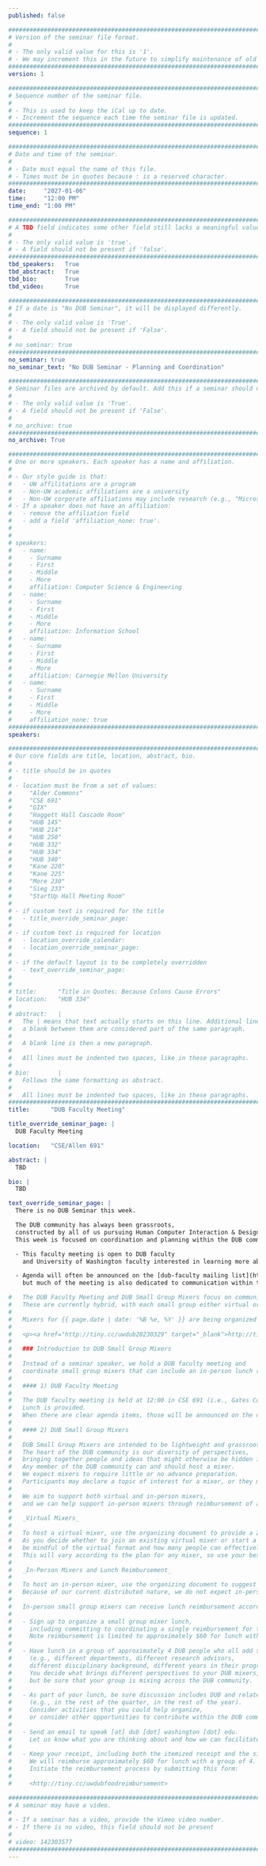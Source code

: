 ```yaml
---
published: false

################################################################################
# Version of the seminar file format.
#
# - The only valid value for this is '1'.
# - We may increment this in the future to simplify maintenance of old seminars.
################################################################################
version: 1

################################################################################
# Sequence number of the seminar file.
#
# - This is used to keep the iCal up to date.
# - Increment the sequence each time the seminar file is updated.
################################################################################
sequence: 1

################################################################################
# Date and time of the seminar.
#
# - Date must equal the name of this file.
# - Times must be in quotes because : is a reserved character.
################################################################################
date:     "2027-01-06"
time:     "12:00 PM"
time_end: "1:00 PM"

################################################################################
# A TBD field indicates some other field still lacks a meaningful value.
#
# - The only valid value is 'true'.
# - A field should not be present if 'false'.
################################################################################
tbd_speakers:   True
tbd_abstract:   True
tbd_bio:        True
tbd_video:      True

################################################################################
# If a date is "No DUB Seminar", it will be displayed differently.
#
# - The only valid value is 'True'.
# - A field should not be present if 'False'.
#
# no_seminar: true
################################################################################
no_seminar: true
no_seminar_text: "No DUB Seminar - Planning and Coordination"

################################################################################
# Seminar files are archived by default. Add this if a seminar should not be.
#
# - The only valid value is 'True'.
# - A field should not be present if 'False'.
#
# no_archive: true
################################################################################
no_archive: True

################################################################################
# One or more speakers. Each speaker has a name and affiliation.
#
# - Our style guide is that:
#   - UW affilitations are a program
#   - Non-UW academic affiliations are a university
#   - Non-UW corporate affiliations may include research (e.g., "Microsoft Research")
# - If a speaker does not have an affiliation:
#   - remove the affiliation field
#   - add a field 'affiliation_none: true'.
#
#
# speakers:
#   - name: 
#     - Surname
#     - First
#     - Middle
#     - More
#     affiliation: Computer Science & Engineering 
#   - name: 
#     - Surname
#     - First
#     - Middle
#     - More
#     affiliation: Information School 
#   - name: 
#     - Surname
#     - First
#     - Middle
#     - More
#     affiliation: Carnegie Mellon University 
#   - name:
#     - Surname
#     - First
#     - Middle
#     - More
#     affiliation_none: true
################################################################################
speakers:

################################################################################
# Our core fields are title, location, abstract, bio.
#
# - title should be in quotes
#
# - location must be from a set of values:
#     "Alder Commons"
#     "CSE 691"
#     "GIX"
#     "Haggett Hall Cascade Room"
#     "HUB 145"
#     "HUB 214"
#     "HUB 250"
#     "HUB 332"
#     "HUB 334"
#     "HUB 340"
#     "Kane 220"
#     "Kane 225"
#     "More 230"
#     "Sieg 233"
#     "StartUp Hall Meeting Room"
#
# - if custom text is required for the title
#   - title_override_seminar_page:
#
# - if custom text is required for location
#   - location_override_calendar:
#   - location_override_seminar_page:
#
# - if the default layout is to be completely overridden
#   - text_override_seminar_page:
#
#
# title:      "Title in Quotes: Because Colons Cause Errors"
# location:   "HUB 334"
#
# abstract:   |
#   The | means that text actually starts on this line. Additional lines without
#   a blank between them are considered part of the same paragraph.
#
#   A blank line is then a new paragraph.
#
#   All lines must be indented two spaces, like in these paragraphs.
#
# bio:        |
#   Follows the same formatting as abstract.
#
#   All lines must be indented two spaces, like in these paragraphs.
################################################################################
title:      "DUB Faculty Meeting"

title_override_seminar_page: |
  DUB Faculty Meeting

location:   "CSE/Allen 691"

abstract: |
  TBD

bio: |
  TBD

text_override_seminar_page: |
  There is no DUB Seminar this week.

  The DUB community has always been grassroots,
  constructed by all of us pursuing Human Computer Interaction & Design in and around the University of Washington.
  This week is focused on coordination and planning within the DUB community.

  - This faculty meeting is open to DUB faculty
    and University of Washington faculty interested in learning more about DUB.

  - Agenda will often be announced on the [dub-faculty mailing list](https://dub.washington.edu/mailman/listinfo/dub-faculty), 
    but much of the meeting is also dedicated to communication within the DUB community.

#   The DUB Faculty Meeting and DUB Small Group Mixers focus on communication and networking within the DUB community.
#   These are currently hybrid, with each small group either virtual or in-person. 
# 
#   Mixers for {{ page.date | date: '%B %e, %Y' }} are being organized in this document:
# 
#   <p><a href="http://tiny.cc/uwdub20230329" target="_blank">http://tiny.cc/uwdub20230329</a></p>
# 
#   ### Introduction to DUB Small Group Mixers
# 
#   Instead of a seminar speaker, we hold a DUB faculty meeting and 
#   coordinate small group mixers that can include an in-person lunch reimbursement.
# 
#   #### 1) DUB Faculty Meeting
# 
#   The DUB faculty meeting is held at 12:00 in CSE 691 (i.e., Gates Commons).
#   Lunch is provided.
#   When there are clear agenda items, those will be announced on the dub-faculty mailing list.
# 
#   #### 2) DUB Small Group Mixers
# 
#   DUB Small Group Mixers are intended to be lightweight and grassroot opportunities for staying connected.
#   The heart of the DUB community is our diversity of perspectives,
#   bringing together people and ideas that might otherwise be hidden in our units.
#   Any member of the DUB community can and should host a mixer.
#   We expect mixers to require little or no advance preparation.
#   Participants may declare a topic of interest for a mixer, or they may decide to just connect and socialize.
# 
#   We aim to support both virtual and in-person mixers, 
#   and we can help support in-person mixers through reimbursement of an associated lunch.
# 
#   _Virtual Mixers_
#   
#   To host a virtual mixer, use the organizing document to provide a Zoom link.
#   As you decide whether to join an existing virtual mixer or start a new virtual mixer,
#   be mindful of the virtual format and how many people can effectively participate in a given mixer.
#   This will vary according to the plan for any mixer, so use your best judgment.
# 
#   _In-Person Mixers and Lunch Reimbursement_
# 
#   To host an in-person mixer, use the organizing document to suggest a location and format.
#   Because of our current distributed nature, we do not expect in-person activities are necessarily at campus.
# 
#   In-person small group mixers can receive lunch reimbursement according to this process:
# 
#   - Sign up to organize a small group mixer lunch,
#     including committing to coordinating a single reimbursement for the small group.
#     Note reimbursement is limited to approximately $60 for lunch with a group of 4.
# 
#   - Have lunch in a group of approximately 4 DUB people who all add something different
#     (e.g., different departments, different research advisors,
#     different disciplinary background, different years in their program).
#     You decide what brings different perspectives to your DUB mixers,
#     but be sure that your group is mixing across the DUB community.
# 
#   - As part of your lunch, be sure discussion includes DUB and related activities
#     (e.g., in the rest of the quarter, in the rest of the year).
#     Consider activities that you could help organize,
#     or consider other opportunities to contribute within the DUB community.
# 
#   - Send an email to speak [at] dub [dot] washington [dot] edu.
#     Let us know what you are thinking about and how we can facilitate and publicize activities.
# 
#   - Keep your receipt, including both the itemized receipt and the signed receipt with any tip.
#     We will reimburse approximately $60 for lunch with a group of 4.
#     Initiate the reimbursement process by submitting this form:
# 
#     <http://tiny.cc/uwdubfoodreimbursement>

################################################################################
# A seminar may have a video.
#
# - If a seminar has a video, provide the Vimeo video number.
# - If there is no video, this field should not be present
#
# video: 142303577
################################################################################
---
```

